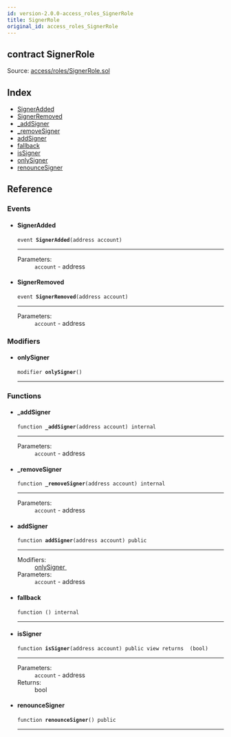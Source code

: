 ```yaml
---
id: version-2.0.0-access_roles_SignerRole
title: SignerRole
original_id: access_roles_SignerRole
---
```


<div class="contract-doc"><div class="contract"><h2 class="contract-header"><span class="contract-kind">contract</span> SignerRole</h2><div class="source">Source: <a href="https://github.com/OpenZeppelin/zeppelin-solidity/blob/v2.0.0/contracts/access/roles/SignerRole.sol" target="_blank">access/roles/SignerRole.sol</a></div></div><div class="index"><h2>Index</h2><ul><li><a href="access_roles_SignerRole.html#SignerAdded">SignerAdded</a></li><li><a href="access_roles_SignerRole.html#SignerRemoved">SignerRemoved</a></li><li><a href="access_roles_SignerRole.html#_addSigner">_addSigner</a></li><li><a href="access_roles_SignerRole.html#_removeSigner">_removeSigner</a></li><li><a href="access_roles_SignerRole.html#addSigner">addSigner</a></li><li><a href="access_roles_SignerRole.html#">fallback</a></li><li><a href="access_roles_SignerRole.html#isSigner">isSigner</a></li><li><a href="access_roles_SignerRole.html#onlySigner">onlySigner</a></li><li><a href="access_roles_SignerRole.html#renounceSigner">renounceSigner</a></li></ul></div><div class="reference"><h2>Reference</h2><div class="events"><h3>Events</h3><ul><li><div class="item event"><span id="SignerAdded" class="anchor-marker"></span><h4 class="name">SignerAdded</h4><div class="body"><code class="signature">event <strong>SignerAdded</strong><span>(address account) </span></code><hr/><dl><dt><span class="label-parameters">Parameters:</span></dt><dd><div><code>account</code> - address</div></dd></dl></div></div></li><li><div class="item event"><span id="SignerRemoved" class="anchor-marker"></span><h4 class="name">SignerRemoved</h4><div class="body"><code class="signature">event <strong>SignerRemoved</strong><span>(address account) </span></code><hr/><dl><dt><span class="label-parameters">Parameters:</span></dt><dd><div><code>account</code> - address</div></dd></dl></div></div></li></ul></div><div class="modifiers"><h3>Modifiers</h3><ul><li><div class="item modifier"><span id="onlySigner" class="anchor-marker"></span><h4 class="name">onlySigner</h4><div class="body"><code class="signature">modifier <strong>onlySigner</strong><span>() </span></code><hr/></div></div></li></ul></div><div class="functions"><h3>Functions</h3><ul><li><div class="item function"><span id="_addSigner" class="anchor-marker"></span><h4 class="name">_addSigner</h4><div class="body"><code class="signature">function <strong>_addSigner</strong><span>(address account) </span><span>internal </span></code><hr/><dl><dt><span class="label-parameters">Parameters:</span></dt><dd><div><code>account</code> - address</div></dd></dl></div></div></li><li><div class="item function"><span id="_removeSigner" class="anchor-marker"></span><h4 class="name">_removeSigner</h4><div class="body"><code class="signature">function <strong>_removeSigner</strong><span>(address account) </span><span>internal </span></code><hr/><dl><dt><span class="label-parameters">Parameters:</span></dt><dd><div><code>account</code> - address</div></dd></dl></div></div></li><li><div class="item function"><span id="addSigner" class="anchor-marker"></span><h4 class="name">addSigner</h4><div class="body"><code class="signature">function <strong>addSigner</strong><span>(address account) </span><span>public </span></code><hr/><dl><dt><span class="label-modifiers">Modifiers:</span></dt><dd><a href="access_roles_SignerRole.html#onlySigner">onlySigner </a></dd><dt><span class="label-parameters">Parameters:</span></dt><dd><div><code>account</code> - address</div></dd></dl></div></div></li><li><div class="item function"><span id="fallback" class="anchor-marker"></span><h4 class="name">fallback</h4><div class="body"><code class="signature">function <strong></strong><span>() </span><span>internal </span></code><hr/></div></div></li><li><div class="item function"><span id="isSigner" class="anchor-marker"></span><h4 class="name">isSigner</h4><div class="body"><code class="signature">function <strong>isSigner</strong><span>(address account) </span><span>public </span><span>view </span><span>returns  (bool) </span></code><hr/><dl><dt><span class="label-parameters">Parameters:</span></dt><dd><div><code>account</code> - address</div></dd><dt><span class="label-return">Returns:</span></dt><dd>bool</dd></dl></div></div></li><li><div class="item function"><span id="renounceSigner" class="anchor-marker"></span><h4 class="name">renounceSigner</h4><div class="body"><code class="signature">function <strong>renounceSigner</strong><span>() </span><span>public </span></code><hr/></div></div></li></ul></div></div></div>
